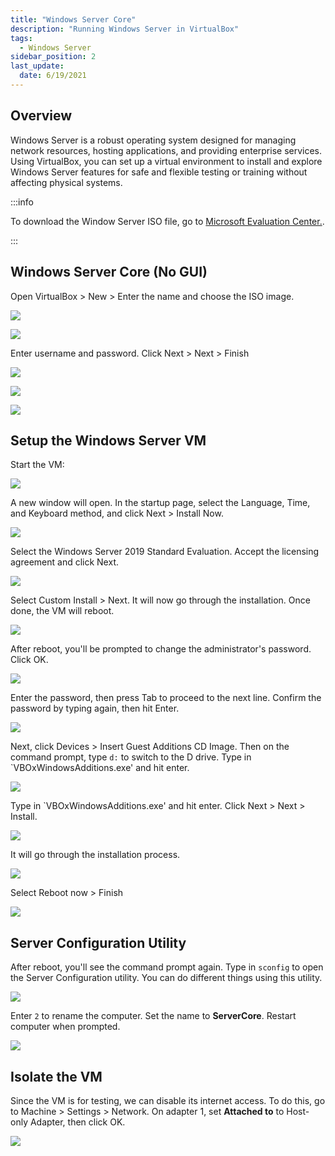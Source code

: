 ```yaml
---
title: "Windows Server Core"
description: "Running Windows Server in VirtualBox"
tags: 
  - Windows Server
sidebar_position: 2
last_update:
  date: 6/19/2021
---
```



## Overview

Windows Server is a robust operating system designed for managing network resources, hosting applications, and providing enterprise services. Using VirtualBox, you can set up a virtual environment to install and explore Windows Server features for safe and flexible testing or training without affecting physical systems.  

:::info

To download the Window Server ISO file, go to [Microsoft Evaluation Center.](https://www.microsoft.com/en-us/evalcenter/download-windows-server-2019).

:::

## Windows Server Core (No GUI)

Open VirtualBox > New > Enter the name and choose the ISO image.

![](/img/docs/12072024-vbox-vm-windows-server.png)

![](/img/docs/12072024-vbox-vm-windows-server-unattended-os.png)

Enter username and password. Click Next > Next > Finish

![](/img/docs/12072024-vbox-vm-windows-server-creds.png)

![](/img/docs/12072024-vbox-vm-windows-server-mem.png)

![](/img/docs/12072024-vbox-vm-windows-server-finish.png)


## Setup the Windows Server VM

Start the VM:

![](/img/docs/12072024-vbox-vm-windows-server-start-vm.png)

A new window will open. In the startup page, select the Language, Time, and Keyboard method, and click Next > Install Now.

![](/img/docs/12072024-vbox-vm-windows-setup.png)

Select the Windows Server 2019 Standard Evaluation. Accept the licensing agreement and click Next.

![](/img/docs/12072024-vbox-vm-windows-SELECT-OS.png)

Select Custom Install > Next. It will now go through the installation. Once done, the VM will reboot.

![](/img/docs/12072024-vbox-vm-windows-custom-install.png)

After reboot, you'll be prompted to change the administrator's password. Click OK.

![](/img/docs/12072024-vbox-vm-windows-CHANGE-PW.png)

Enter the password, then press Tab to proceed to the next line. Confirm the password by typing again, then hit Enter.

![](/img/docs/12072024-vbox-vm-windows-CHANGE-PW-2.png)

Next, click Devices > Insert Guest Additions CD Image. Then on the command prompt, type `d:` to switch to the D drive. Type in `VBOxWindowsAdditions.exe' and hit enter.

![](/img/docs/12072024-vbox-vm-windows-insert-guest-os.png)

Type in `VBOxWindowsAdditions.exe' and hit enter. Click Next > Next > Install.

![](/img/docs/12072024-vbox-vm-windows-VBOxWindowsAdditions.png)

It will go through the installation process.

![](/img/docs/12072024-vbox-vm-windows-install-process.png)

Select Reboot now > Finish

![](/img/docs/12072024-vbox-vm-windows-reboot-now.png)


## Server Configuration Utility 

After reboot, you'll see the command prompt again. Type in `sconfig` to open the Server Configuration utility. You can do different things using this utility.

![](/img/docs/12072024-vbox-vm-windows-sconfig.png)

Enter `2` to rename the computer. Set the name to **ServerCore**. Restart computer when prompted.

![](/img/docs/12072024-vbox-vm-windows-sconfig-change-comp-name.png)


## Isolate the VM

Since the VM is for testing, we can disable its internet access. To do this, go to Machine > Settings > Network.
On adapter 1, set **Attached to** to Host-only Adapter, then click OK.

![](/img/docs/12072024-vbox-vm-windows-HOSTONLY-ADAPTER.png)


